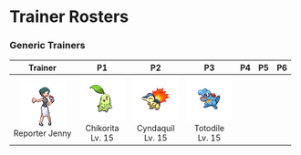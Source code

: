 # Trainer Rosters

### Generic Trainers

| Trainer | P1 | P2 | P3 | P4 | P5 | P6 |
|:-------:|:--:|:--:|:--:|:--:|:--:|:--:|
| ![Reporter Jenny](../../assets/trainers/reporter.png "Reporter Jenny")<br>Reporter Jenny | ![Chikorita](../../assets/sprites/chikorita/front.gif "Chikorita")<br>Chikorita<br>Lv. 15 | ![Cyndaquil](../../assets/sprites/cyndaquil/front.gif "Cyndaquil")<br>Cyndaquil<br>Lv. 15 | ![Totodile](../../assets/sprites/totodile/front.gif "Totodile")<br>Totodile<br>Lv. 15 |

